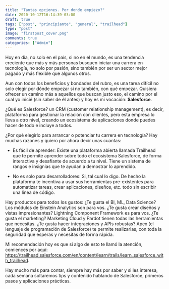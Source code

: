 ```yaml
---
title: "Tantas opciones. Por donde empiezo?"
date: 2020-10-12T16:14:39-03:00
draft: true
tags: ["post", "principiante", "general", "trailhead"]
type: "post"
image: "firstpost_cover.png"
comments: true
categories: ["Admin"]
---
```


Hoy en día, no solo en el país, si no en el mundo, es una tendencia creciente que más y más personas busquen iniciar una carrera en tecnología, no solo por pasión, sino también por ser un sector mejor pagado y más flexible que algunos otros.

Aun con todos los beneficios y bondades del rubro, es una tarea difícil no solo elegir por dónde empezar si no también, con qué empezar. Quisiera ofrecer un camino más a aquellos que buscan justo eso, el camino por el cual yo inicié (sin saber de él antes) y hoy es mi vocación: **Salesforce**.

¿Qué es Salesforce? un CRM (customer relationship management), es decir, plataforma para gestionar la relación con clientes, pero esta empresa lo lleva a otro nivel, creando un ecosistema de aplicaciones donde puedes hacer de todo e incluye a todos.

¿Por qué elegirlo para arrancar o potenciar tu carrera en tecnología? Hay muchas razones y quiero por ahora decir unas cuantas:

- Es fácil de aprender: Existe una plataforma abierta llamada Trailhead que te permite aprender sobre todo el ecosistema Salesforce, de forma interactiva y desafiante de acuerdo a tu nivel. Tiene un sistema de rangos e insignias que te ayudan a demostrar lo aprendido.

- No es solo para desarrolladores: Si, tal cual lo digo. De hecho la plataforma te incentiva a usar sus herramientas pre-existentes para automatizar tareas, crear aplicaciones, diseños, etc. todo sin escribir una línea de código.

Hay productos para todos los gustos: ¿Te gusta el BI, ML, Data Science? Los módulos de Einstein Analytics son para vos. ¿Te gusta crear diseños y vistas impresionantes? Lightning Component Framework es para vos. ¿Te gusta el marketing? Marketing Cloud y Pardot tienen todas las herramientas que necesitas. ¿Te gusta hacer integraciones y APIs robustas? Apex (el lenguaje de programación de Salesforce) te permite realizarlas, con toda la seguridad que esperas y necesitas de forma rápida.

Mi recomendación hoy es que si algo de esto te llamó la atención, comiences por aquí: <https://trailhead.salesforce.com/en/content/learn/trails/learn_salesforce_with_trailhead>.

Hay mucho más para contar, siempre hay más por saber y si les interesa, cada semana soltaremos tips y contenido hablando de Salesforce, primeros pasos y aplicaciones prácticas.
